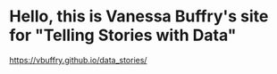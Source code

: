 # Hello, this is Vanessa Buffry's site for "Telling Stories with Data"

https://vbuffry.github.io/data_stories/ 

